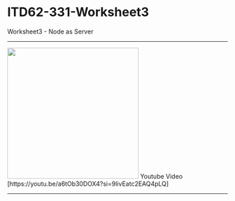 # ITD62-331-Worksheet3
Worksheet3 - Node as Server
<hr>
<img src="[https://github.com/ffixxpp/ITD62-331-Worksheet3/blob/main/Node_as_Server.jpg?]raw=true" width="auto" height="300">
Youtube Video [https://youtu.be/a6tOb30DOX4?si=9livEatc2EAQ4pLQ]
<hr>

